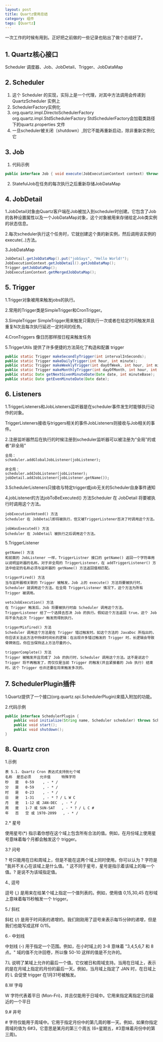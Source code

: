 ```yaml
---
layout: post
title: Quartz使用总结
category: 组件
tags: [Quartz]
---
```


一次工作的时候有用到。正好把之前做的一些记录也贴出了做个总结好了。


## 1. Quartz核心接口

Scheduler 调度器、Job、JobDetail、Trigger、JobDataMap

## 2. Scheduler
1. 这个 Scheduler 的实现，实际上是一个代理，对其中方法调用会传递到 QuartzScheduler 实例上
2. SchedulerFactory实例化
3. org.quartz.impl.DirectoSchedulerFactory  
   org.quartz.impl.StdSchedulerFactory
StdSchedulerFactory会加载类路径下的quartz.properties 文件
4. 一旦scheduler被关闭（shutdown）,则它不能再重新启动，除非重新实例化它
        
## 3. Job
1. 代码示例

```java
public interface Job { void execute(JobExecutionContext context) throws JobExecutionException; }
```

2. StatefulJob在任务的每次执行之后重新存储JobDataMap

## 4. JobDetail
1.JobDetail对象由Quartz客户端在Job被加入到scheduler时创建。它包含了Job的各种设置属性以及一个JobDataMap对象，这个对象被用来存储给定Job类实例的状态信息。

2.每次scheduler执行这个任务时，它就创建这个类的新实例，然后调用该实例的execute(..)方法。

3.JobDataMap

```java
JobDetail.getJobDataMap().put("jobSays", "Hello World!"); 
JobExecutionContext.getJobDetail().getJobDataMap(); 
Trigger.getJobDataMap();
JobExecutionContext.getMergedJobDataMap();
```


## 5. Trigger
1.Trigger对象被用来触发jobs的执行。

2.常用的Trigger类是SimpleTrigger和CronTrigger。

3.SimpleTrigger
SimpleTrigger用来触发只需执行一次或者在给定时间触发并且重复N次且每次执行延迟一定时间的任务。

4.CronTriggers
像日历那样按日程来触发任务

5.TriggerUtils
提供了许多便捷的方法简化了构造和配置 trigger

```java
public static Trigger makeSecondlyTrigger(int intervalInSeconds);
public static Trigger makeDailyTrigger(int hour, int minute);
public static Trigger makeWeeklyTrigger(int dayOfWeek, int hour, int minute);
public static Trigger makeMonthlyTrigger(int dayOfMonth, int hour, int minute);
public static Date getNextGivenMinuteDate(Date date, int minuteBase);
public static Date getEvenMinuteDate(Date date);
```

## 6. Listeners

1.TriggerListeners和JobListeners监听器是在scheduler事件发生时能够执行动作的对象。

TriggerListeners接收与triggers相关的事件JobListeners则接收与Job相关的事件。

2.注册监听器然后在执行的时候注册到scheduler监听器可以被注册为“全局”的或者“非全局”

```
全局：
scheduler.addGlobalJobListener(jobListener);  

非全局：
scheduler.addJobListener(jobListener);    
jobDetail.addJobListener(jobListener.getName());  
```

3.SchedulerListeners只接收与特定trigger或job无关的Scheduler自身事件通知

4.jobListener的方法jobToBeExecuted() 方法Scheduler 在 JobDetail 将要被执行时调用这个方法。

```
jobExecutionVetoed() 方法
Scheduler 在 JobDetail即将被执行，但又被TriggerListener否决了时调用这个方法。

jobWasExecuted() 方法
Scheduler 在 JobDetail 被执行之后调用这个方法。
```

5.TriggerListener

```
getName() 方法
和前面的 JobListener 一样，TriggerListner 接口的 getName() 返回一个字符串用以说明监听器的名称。对于非全局的 TriggerListener，在 addTriggerListener() 方法中给定的名称必须与监听器的 getName() 方法返回值相匹配。

triggerFired() 方法
当与监听器相关联的 Trigger 被触发，Job 上的 execute() 方法将要被执行时，Scheduler 就调用这个方法。在全局 TriggerListener 情况下，这个方法为所有 Trigger 被调用。

vetoJobExecution() 方法
在 Trigger 触发后，Job 将要被执行时由 Scheduler 调用这个方法。TriggerListener 给了一个选择去否决 Job 的执行。假如这个方法返回 true，这个 Job 将不会为此次 Trigger 触发而得到执行。

triggerMisfired() 方法
Scheduler 调用这个方法是在 Trigger 错过触发时。如这个方法的 JavaDoc 所指出的，你应该关注此方法中持续时间长的逻辑：在出现许多错过触发的 Trigger 时，长逻辑会导致骨牌效应。你应当保持这上方法尽量的小。

triggerComplete() 方法
Trigger 被触发并且完成了 Job 的执行时，Scheduler 调用这个方法。这不是说这个 Trigger 将不再触发了，而仅仅是当前 Trigger 的触发(并且紧接着的 Job 执行) 结束时。这个 Trigger 也许还要在将来触发多次的。
```


## 7. SchedulerPlugin插件
1.Quartz提供了一个接口(org.quartz.spi.SchedulerPlugin)来插入附加的功能。

2.代码示例

```java
public interface SchedulerPlugin {
    public void initialize(String name, Scheduler scheduler) throws SchedulerException;
    public void start();
    public void shutdown();
}
```


## 8. Quartz cron 
1.示例

```
表 5.1. Quartz Cron 表达式支持到七个域
名称 	是否必须 	允许值 	特殊字符
秒 	是 	0-59 	, - * /
分 	是 	0-59 	, - * /
时 	是 	0-23 	, - * /
日 	是 	1-31 	, - * ? / L W C
月 	是 	1-12 或 JAN-DEC 	, - * /
周 	是 	1-7 或 SUN-SAT 	, - * ? / L C #
年 	否 	空 或 1970-2099 	, - * /
```


2.* 星号

使用星号(*) 指示着你想在这个域上包含所有合法的值。例如，在月份域上使用星号意味着每个月都会触发这个 trigger。

3.? 问号

? 号只能用在日和周域上，但是不能在这两个域上同时使用。你可以认为 ? 字符是 "我并不关心在该域上是什么值。" 这不同于星号，星号是指示着该域上的每一个值。? 是说不为该域指定值。

4., 逗号

逗号 (,) 是用来在给某个域上指定一个值列表的。例如，使用值 0,15,30,45 在秒域上意味着每15秒触发一个 trigger。

5./ 斜杠

斜杠 (/) 是用于时间表的递增的。我们刚刚用了逗号来表示每15分钟的递增，但是我们也能写成这样 0/15。

6.- 中划线

中划线 (-) 用于指定一个范围。例如，在小时域上的 3-8 意味着 "3,4,5,6,7 和 8 点。"  域的值不允许回卷，所以像 50-10 这样的值是不允许的。

7.L 说明了某域上允许的最后一个值。它仅被日和周域支持。当用在日域上，表示的是在月域上指定的月份的最后一天。例如，当月域上指定了 JAN 时，在日域上的 L 会促使 trigger 在1月31号被触发。

8.W 字母

W 字符代表着平日 (Mon-Fri)，并且仅能用于日域中。它用来指定离指定日的最近的一个平日

9.# 井号

\# 字符仅能用于周域中。它用于指定月份中的第几周的哪一天。例如，如果你指定周域的值为 6#3，它意思是某月的第三个周五 (6=星期五，#3意味着月份中的第三周)。
